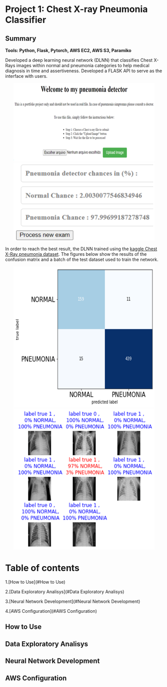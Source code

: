 
# Project 1: Chest X-ray Pneumonia Classifier

## Summary
**Tools: Python, Flask, Pytorch, AWS EC2, AWS S3, Paramiko**

Developed a deep learning neural network (DLNN) that classifies Chest X-Rays images within normal and pneumonia categories to help medical diagnosis in time and assertiveness.
Developed a FLASK API to serve as the interface with users.

<p align="center">
  <img src="images_read_me/flask_api2.PNG" width="450" height="250">
  <img src="images_read_me/result_api2.PNG" width="450" height="250">
</p>
 
In order to reach the best result, the DLNN trained using the [kaggle Chest X-Ray pneumonia dataset](https://www.kaggle.com/datasets/paultimothymooney/chest-xray-pneumonia). The figures below show the results of the confusion matrix and a batch of the test dataset used to train the network.

<p align="center">
  <img src="images_read_me/confusion_matrix4.png" width="450" height="450">
  <img src="images_read_me/batch_result2.png" width="450" height="450">
</p>

# Table of contents
1.[How to Use](#How to Use)

2.[Data Exploratory Analisys](#Data Exploratory Analisys)

3.[Neural Network Development](#Neural Network Development)

4.[AWS Configuration](#AWS Configuration)

## How to Use

## Data Exploratory Analisys

## Neural Network Development

## AWS Configuration






